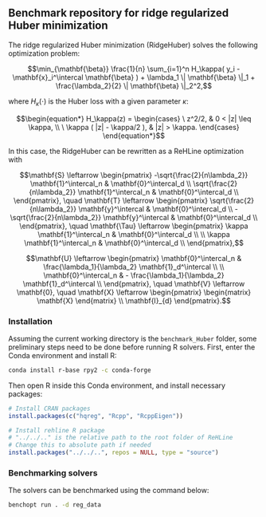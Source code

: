 ## Benchmark repository for ridge regularized Huber minimization

The ridge regularized Huber minimization (RidgeHuber) solves the following optimization problem:

```math
\min_{\mathbf{\beta}} \frac{1}{n} \sum_{i=1}^n H_\kappa( y_i - \mathbf{x}_i^\intercal \mathbf{\beta} ) + \lambda_1 \| \mathbf{\beta} \|_1 + \frac{\lambda_2}{2} \| \mathbf{\beta} \|_2^2,
```
where $H_\kappa(\cdot)$ is the Huber loss with a given parameter $\kappa$:

```math
\begin{equation*}
  H_\kappa(z) =
  \begin{cases}
  \ z^2/2,                  & 0 < |z| \leq \kappa, \\
  \ \kappa ( |z| - \kappa/2 ),   & |z| > \kappa.
  \end{cases}
\end{equation*}
```
In this case, the RidgeHuber can be rewritten as a ReHLine optimization with
```math
\mathbf{S} \leftarrow
\begin{pmatrix}
-\sqrt{\frac{2}{n\lambda_2}} \mathbf{1}^\intercal_n & \mathbf{0}^\intercal_d \\
\sqrt{\frac{2}{n\lambda_2}} \mathbf{1}^\intercal_n & \mathbf{0}^\intercal_d \\
\end{pmatrix}, \quad
\mathbf{T} \leftarrow
\begin{pmatrix}
  \sqrt{\frac{2}{n\lambda_2}} \mathbf{y}^\intercal & \mathbf{0}^\intercal_d \\
   -\sqrt{\frac{2}{n\lambda_2}} \mathbf{y}^\intercal & \mathbf{0}^\intercal_d \\
  \end{pmatrix}, \quad
\mathbf{\Tau} \leftarrow
\begin{pmatrix}
  \kappa \mathbf{1}^\intercal_n & \mathbf{0}^\intercal_d \\
  \\
  \kappa \mathbf{1}^\intercal_n  & \mathbf{0}^\intercal_d \\
  \end{pmatrix},
```

```math
\mathbf{U} \leftarrow
\begin{pmatrix}
\mathbf{0}^\intercal_n & \frac{\lambda_1}{\lambda_2} \mathbf{1}_d^\intercal \\
\\
\mathbf{0}^\intercal_n & - \frac{\lambda_1}{\lambda_2} \mathbf{1}_d^\intercal \\
\end{pmatrix}, \quad
\mathbf{V} \leftarrow \mathbf{0}, \quad
\mathbf{X} \leftarrow
\begin{pmatrix}
    \begin{matrix}
      \mathbf{X}
    \end{matrix}
    \\
    \mathbf{I}_{d}
  \end{pmatrix}.
```

### Installation

Assuming the current working directory is the `benchmark_Huber`
folder, some preliminary steps need to be done before
running R solvers. First, enter the Conda environment
and install R:

```bash
conda install r-base rpy2 -c conda-forge
```

Then open R inside this Conda environment, and install necessary packages:

```r
# Install CRAN packages
install.packages(c("hqreg", "Rcpp", "RcppEigen"))

# Install rehline R package
# "../../.." is the relative path to the root folder of ReHLine
# Change this to absolute path if needed
install.packages("../../..", repos = NULL, type = "source")
```

### Benchmarking solvers

The solvers can be benchmarked using the command below:

```bash
benchopt run . -d reg_data
```
